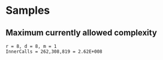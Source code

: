 # Samples

## Maximum currently allowed complexity

```console
r = 8, d = 8, m = 1
InnerCalls = 262,308,819 = 2.62E+008
```
